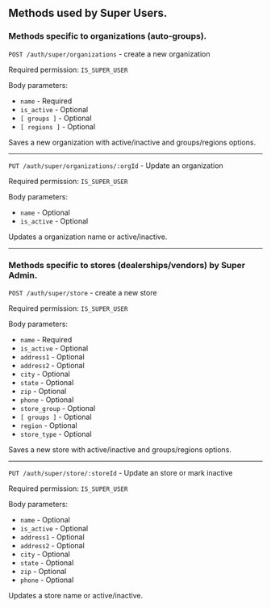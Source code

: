 ## Methods used by Super Users.

### Methods specific to organizations (auto-groups).

`POST /auth/super/organizations` - create a new organization

Required permission: `IS_SUPER_USER`

Body parameters:

* `name` - Required
* `is_active` - Optional
* `[ groups ]` - Optional
* `[ regions ]` - Optional

Saves a new organization with active/inactive and groups/regions options.

***

`PUT /auth/super/organizations/:orgId` - Update an organization

Required permission: `IS_SUPER_USER`

Body parameters:

* `name` - Optional
* `is_active` - Optional

Updates a organization name or active/inactive.

***

### Methods specific to stores (dealerships/vendors) by Super Admin.

`POST /auth/super/store` - create a new store

Required permission: `IS_SUPER_USER`

Body parameters:

* `name` - Required
* `is_active` - Optional
* `address1` - Optional
* `address2` - Optional
* `city` - Optional
* `state` - Optional
* `zip` - Optional
* `phone` - Optional
* `store_group` - Optional
* `[ groups ]` - Optional
* `region` - Optional
* `store_type` - Optional

Saves a new store with active/inactive and groups/regions options.

***

`PUT /auth/super/store/:storeId` - Update an store or mark inactive

Required permission: `IS_SUPER_USER`

Body parameters:

* `name` - Optional
* `is_active` - Optional
* `address1` - Optional
* `address2` - Optional
* `city` - Optional
* `state` - Optional
* `zip` - Optional
* `phone` - Optional

Updates a store name or active/inactive.





